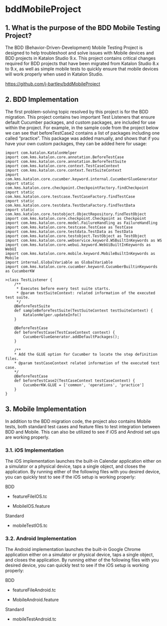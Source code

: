 # bddMobileProject

## 1. What is the purpose of the BDD Mobile Testing Project?

The BDD (Behavior-Driven-Development) Mobile Testing Project is designed to help troubleshoot and solve issues with Mobile devices and BDD projects in Katalon Studio 9.x. This project contains critical changes required for BDD projects that have been migrated from Katalon Studio 8.x to 9.x, as well as simple mobile tests to quickly ensure that mobile devices will work properly when used in Katalon Studio.

https://github.com/j-bartley/bddMobileProject 

## 2. BDD Implementation

The first problem-solving topic resolved by this project is for the BDD migration. This project contains two important Test Listeners that ensure default Cucumber packages, and custom packages, are included for use within the project. For example, in the sample code from the project below we can see that beforeTestCase2 contains a list of packages including one called “practice”. This package was added manually, and shows that if you have your own custom packages, they can be added here for usage:

```
import com.katalon.KatalonHelper
import com.kms.katalon.core.annotation.BeforeTestCase
import com.kms.katalon.core.annotation.BeforeTestSuite
import com.kms.katalon.core.context.TestCaseContext
import com.kms.katalon.core.context.TestSuiteContext
import com.kms.katalon.core.cucumber.keyword.internal.CucumberGlueGenerator
import static com.kms.katalon.core.checkpoint.CheckpointFactory.findCheckpoint
import static com.kms.katalon.core.testcase.TestCaseFactory.findTestCase
import static com.kms.katalon.core.testdata.TestDataFactory.findTestData
import static com.kms.katalon.core.testobject.ObjectRepository.findTestObject
import com.kms.katalon.core.checkpoint.Checkpoint as Checkpoint
import com.kms.katalon.core.model.FailureHandling as FailureHandling
import com.kms.katalon.core.testcase.TestCase as TestCase
import com.kms.katalon.core.testdata.TestData as TestData
import com.kms.katalon.core.testobject.TestObject as TestObject
import com.kms.katalon.core.webservice.keyword.WSBuiltInKeywords as WS
import com.kms.katalon.core.webui.keyword.WebUiBuiltInKeywords as WebUI
import com.kms.katalon.core.mobile.keyword.MobileBuiltInKeywords as Mobile
import internal.GlobalVariable as GlobalVariable
import com.kms.katalon.core.cucumber.keyword.CucumberBuiltinKeywords as CucumberKW

>class TestListener {
	/**
	 * Executes before every test suite starts.
	 * @param testSuiteContext: related information of the executed test suite.
	 */
	@BeforeTestSuite
	def sampleBeforeTestSuite(TestSuiteContext testSuiteContext) {
		KatalonHelper.updateInfo()
	}

	@BeforeTestCase
	def beforeTestCase(TestCaseContext context) {
		CucumberGlueGenerator.addDefaultPackages();
	}

	/**
	* Add the GLUE option for Cucumber to locate the step definition files.
	* @param testCaseContext related information of the executed test case.
	*/
	@BeforeTestCase
	def beforeTestCase2(TestCaseContext testCaseContext) {
		CucumberKW.GLUE = ['common', 'operations', 'practice']
	}
}
```

## 3. Mobile Implementation

In addition to the BDD migration code, the project also contains Mobile tests, both standard test cases and feature files to test integration between BDD and Mobile. This can also be utilized to see if iOS and Android set ups are working properly.

### 3.1. iOS Implementation

The iOS implementation launches the built-in Calendar application either on a simulator or a physical device, taps a single object, and closes the application. By running either of the following files with you desired device, you can quickly test to see if the iOS setup is working properly:

BDD

- featureFileIOS.tc

- MobileIOS.feature

Standard

- mobileTestIOS.tc

### 3.2. Android Implementation

The Android implementation launches the built-in Google Chrome application either on a simulator or physical device, taps a single object, and closes the application. By running either of the following files with you desired device, you can quickly test to see if the iOS setup is working properly:

BDD

- featureFileAndroid.tc

- MobileAndroid.feature

Standard

- mobileTestAndroid.tc